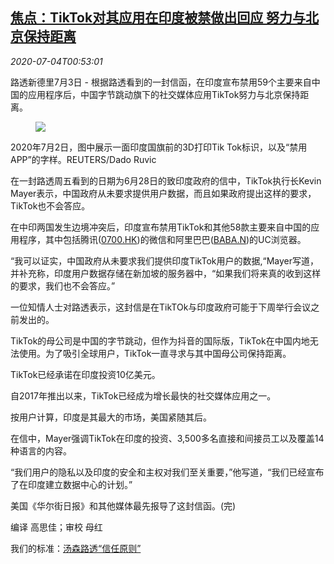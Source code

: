 <!--1593824133000-->
[焦点：TikTok对其应用在印度被禁做出回应 努力与北京保持距离](https://cn.reuters.com/article/tiktok-india-ceo-letter-0704-idCNKBS24500S)
------

<div><i>2020-07-04T00:53:01</i></div><div class="StandardArticleBody_body"><p>路透新德里7月3日 - 根据路透看到的一封信函，在印度宣布禁用59个主要来自中国的应用程序后，中国字节跳动旗下的社交媒体应用TikTok努力与北京保持距离。 </p><div class="PrimaryAsset_container"><div class="Image_container" tabindex="-1"><figure class="Image_zoom" style="padding-bottom:"><div class="LazyImage_container LazyImage_dark" style="background-image:none"><img src="//s3.reutersmedia.net/resources/r/?m=02&amp;d=20200704&amp;t=2&amp;i=1524600407&amp;r=LYNXMPEG6300K&amp;w=600" aria-label="2020年7月2日，图中展示一面印度国旗前的3D打印Tik Tok标识，以及“禁用APP”的字样。REUTERS/Dado Ruvic"/><div class="LazyImage_image LazyImage_fallback" style="background-image:url(//s3.reutersmedia.net/resources/r/?m=02&amp;d=20200704&amp;t=2&amp;i=1524600407&amp;r=LYNXMPEG6300K&amp;w=600);background-position:center center;background-color:inherit"></div></div><div class="Image_expand-button" aria-label="Expand Image Slideshow" role="button" tabindex="0"></div></figure><figcaption><div class="Image_caption"><span>2020年7月2日，图中展示一面印度国旗前的3D打印Tik Tok标识，以及“禁用APP”的字样。REUTERS/Dado Ruvic</span></div></figcaption></div></div><p>在一封路透周五看到的日期为6月28日的致印度政府的信中，TikTok执行长Kevin Mayer表示，中国政府从未要求提供用户数据，而且如果政府提出这样的要求，TikTok也不会答应。 </p><p>在中印两国发生边境冲突后，印度宣布禁用TikTok和其他58款主要来自中国的应用程序，其中包括腾讯(<span id="symbol_0700.HK_0"><a href="//www.reuters.com/companies/0700.HK">0700.HK</a></span>)的微信和阿里巴巴(<span id="symbol_BABA.N_1"><a href="//www.reuters.com/companies/BABA.N">BABA.N</a></span>)的UC浏览器。 </p><p>“我可以证实，中国政府从未要求我们提供印度TikTok用户的数据,“Mayer写道，并补充称，印度用户数据存储在新加坡的服务器中，“如果我们将来真的收到这样的要求，我们也不会答应。” </p><p>一位知情人士对路透表示，这封信是在TikTOk与印度政府可能于下周举行会议之前发出的。 </p><p>TikTok的母公司是中国的字节跳动，但作为抖音的国际版，TikTok在中国内地无法使用。为了吸引全球用户，TikTok一直寻求与其中国母公司保持距离。 </p><p>TikTok已经承诺在印度投资10亿美元。 </p><p>自2017年推出以来，TikTok已经成为增长最快的社交媒体应用之一。 </p><p>按用户计算，印度是其最大的市场，美国紧随其后。 </p><p>在信中，Mayer强调TikTok在印度的投资、3,500多名直接和间接员工以及覆盖14种语言的内容。 </p><p>“我们用户的隐私以及印度的安全和主权对我们至关重要，”他写道，“我们已经宣布了在印度建立数据中心的计划。” </p><p>美国《华尔街日报》和其他媒体最先报导了这封信函。(完) </p><div class="Attribution_container"><div class="Attribution_attribution"><p class="Attribution_content">编译 高思佳；审校 母红 </p></div></div><div class="StandardArticleBody_trustBadgeContainer"><span class="StandardArticleBody_trustBadgeTitle">我们的标准：</span><span class="trustBadgeUrl"><a href="https://www.thomsonreuters.cn/content/dam/openweb/documents/pdf/china/brochures/about-us-1.pdf">汤森路透“信任原则”</a></span></div></div>
